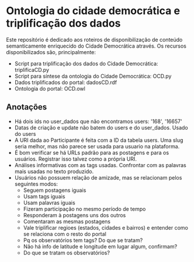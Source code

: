# Ontologia do cidade democrática e triplificação dos dados

Este repositório é dedicado aos roteiros de disponibilização
de conteúdo semanticamente enriquecido do Cidade Democrática através.
Os recursos disponibilizados são, principalmente:
* Script para triplificação dos dados do Cidade Democrática: triplificaCD.py
* Script para síntese da ontologia do Cidade Democrática: OCD.py
* Dados triplificados do portal: dadosCD.rdf
* Ontologia do portal: OCD.owl

## Anotações
* Há dois ids no user\_dados que não encontramos users: '168', '16657'
* Datas de criação e update não batem do users e do user\_dados. Usado do users
* A URI dada ao Participante é feita com a ID da tabela users. Uma slug seria melhor, mas não parece ser usada para usuario na plataforma.
* É bom verificar se há URLs padrão para as postagens e para os usuários. Registrar isso talvez como a própria URI.
* Análises informativas com as tags usadas. Confrontar com as palavras mais usadas no texto produzido.
* Usuários não possuem relação de amizade, mas se relacionam pelos seguintes modos:
    * Seguem postagens iguais
    * Usam tags iguais
    * Usam palavras iguais
    * Fizeram participação no mesmo período de tempo
    * Responderam à postagens uns dos outros
    * Comentaram as mesmas postagens
    * Vale triplificar regioes (estados, cidades e bairros) e entender como se relaciona com o resto do portal
    * Pq os observatórios tem tags? Do que se tratam?
    * Não há info de latitude e longitude em lugar algum, confirmam?
    * Do que se tratam os observatórios?
